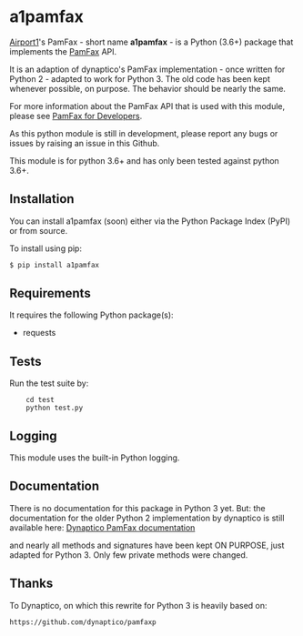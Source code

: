 # a1pamfax

[Airport1]'s PamFax - short name **a1pamfax** - is a Python (3.6+) package that implements the [PamFax] API. 

It is an adaption of dynaptico's PamFax implementation - once written for Python 2 - adapted to work for Python 3.
The old code has been kept whenever possible, on purpose. The behavior should be nearly the same.

For more information about the PamFax API that is used with this module, 
please see [PamFax for Developers].

As this python module is still in development, please report any bugs or issues by raising an issue in this Github.

This module is for python 3.6+ and has only been tested against python 3.6+.

## Installation

You can install a1pamfax (soon) either via the Python Package Index (PyPI)
or from source.

To install using pip:

```bash
$ pip install a1pamfax
```

## Requirements

It requires the following Python package(s):

* requests

## Tests

Run the test suite by:

        cd test
        python test.py

## Logging

This module uses the built-in Python logging.

## Documentation

There is no documentation for this package in Python 3 yet. But:
the documentation for the older Python 2 implementation by dynaptico is still available here:
[Dynaptico PamFax documentation]
    
and nearly all methods and signatures have been kept ON PURPOSE, 
just adapted for Python 3. Only few private methods were changed.

## Thanks

To Dynaptico, on which this rewrite for Python 3 is heavily based on:

    https://github.com/dynaptico/pamfaxp

[Airport1]: https://www.airport1.de/
[PamFax]: http://www.pamfax.biz/
[PamFax for Developers]: https://www.pamfax.biz/developers/introduction/
[Dynaptico PamFax documentation]: http://packages.python.org/dynaptico-pamfax